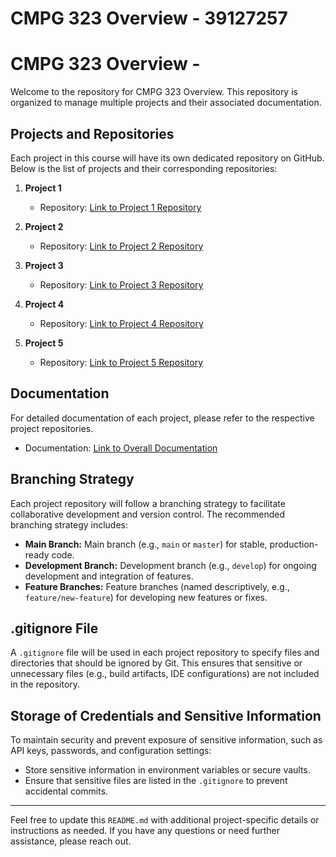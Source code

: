 # CMPG 323 Overview - 39127257
 
# CMPG 323 Overview - <add your student number>

Welcome to the repository for CMPG 323 Overview. This repository is organized to manage multiple projects and their associated documentation.

## Projects and Repositories

Each project in this course will have its own dedicated repository on GitHub. Below is the list of projects and their corresponding repositories:

1. **Project 1**
   - Repository: [Link to Project 1 Repository]([link_to_project_1_repo](https://github.com/PhemeloPearl/CMPG-323-Overview-39127257-))

2. **Project 2**
   - Repository: [Link to Project 2 Repository](link_to_project_2_repo)

3. **Project 3**
   - Repository: [Link to Project 3 Repository](link_to_project_3_repo)

4. **Project 4**
   - Repository: [Link to Project 4 Repository](link_to_project_4_repo)

5. **Project 5**
   - Repository: [Link to Project 5 Repository](link_to_project_5_repo)

## Documentation

For detailed documentation of each project, please refer to the respective project repositories.

- Documentation: [Link to Overall Documentation](link_to_overall_documentation)

## Branching Strategy

Each project repository will follow a branching strategy to facilitate collaborative development and version control. The recommended branching strategy includes:

- **Main Branch:** Main branch (e.g., `main` or `master`) for stable, production-ready code.
- **Development Branch:** Development branch (e.g., `develop`) for ongoing development and integration of features.
- **Feature Branches:** Feature branches (named descriptively, e.g., `feature/new-feature`) for developing new features or fixes.

## .gitignore File

A `.gitignore` file will be used in each project repository to specify files and directories that should be ignored by Git. This ensures that sensitive or unnecessary files (e.g., build artifacts, IDE configurations) are not included in the repository.

## Storage of Credentials and Sensitive Information

To maintain security and prevent exposure of sensitive information, such as API keys, passwords, and configuration settings:

- Store sensitive information in environment variables or secure vaults.
- Ensure that sensitive files are listed in the `.gitignore` to prevent accidental commits.

---

Feel free to update this `README.md` with additional project-specific details or instructions as needed. If you have any questions or need further assistance, please reach out.
